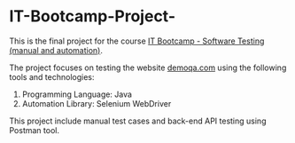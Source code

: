 # IT-Bootcamp-Project-
This is the final project for the course [IT Bootcamp - Software Testing (manual and automation)](urlhttps://itbootcamp.rs/kursevi/testiranje-softvera-qa/).

The project focuses on testing the website [demoqa.com](urlhttps://demoqa.com/) using the following tools and technologies:

1. Programming Language: Java
2. Automation Library: Selenium WebDriver


This project include manual test cases and back-end API testing using Postman tool.

